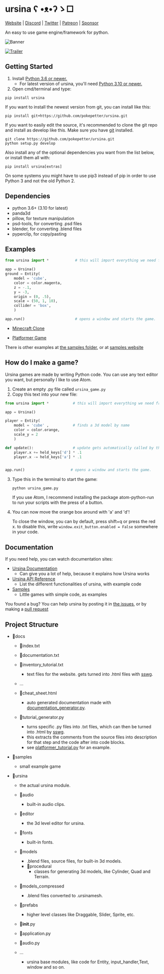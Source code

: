 # ursina    ʕ •ᴥ•ʔゝ□

[Website](https://www.ursinaengine.org/index.html) | [Discord](https://discord.gg/ydXfhyb) | [Twitter](https://twitter.com/ursinaengine) | [Patreon](https://www.patreon.com/ursinaengine) | [Sponsor](https://github.com/sponsors/pokepetter)

An easy to use game engine/framework for python.

![Banner](/docs/made_with_ursina.jpg)

[![Trailer](/docs/ursina_trailer_preview.webp)](https://youtu.be/j71j88oCTNo)

## Getting Started
1) Install [Python 3.6 or newer.](https://www.python.org/downloads/)
   - For latest version of ursina, you'll need [Python 3.10 or newer.](https://www.python.org/downloads/release/python-3100/)
2) Open cmd/terminal and type:

```
pip install ursina
```


If you want to install the newest version from git, you can install like this:

```
pip install git+https://github.com/pokepetter/ursina.git
```


If you want to easily edit the source, it's recommended to clone the git
repo and install as develop like this. Make sure you have [git](https://git-scm.com) installed.

```
git clone https://github.com/pokepetter/ursina.git
python setup.py develop
```


Also install any of the optional dependencies you want from the list below,
or install them all with:

```
pip install ursina[extras]
```


On some systems you might have to use pip3 instead of pip in order to use Python 3 and not the old Python 2.


## Dependencies
  * python 3.6+ (3.10 for latest)
  * panda3d
  * pillow, for texture manipulation
  * psd-tools, for converting .psd files
  * blender, for converting .blend files
  * pyperclip, for copy/pasting


## Examples
``` python
from ursina import *            # this will import everything we need from ursina with just one line.

app = Ursina()
ground = Entity(
    model = 'cube',
    color = color.magenta,
    z = -.1,
    y = -3,
    origin = (0, .5),
    scale = (50, 1, 10),
    collider = 'box',
    )

app.run()                       # opens a window and starts the game.
```


* [Minecraft Clone](https://www.ursinaengine.org/minecraft_clone.html)

* [Platformer Game](https://www.ursinaengine.org/platformer.html)

There is other examples at [the samples folder](/samples/), or at [samples website](https://www.ursinaengine.org/samples.html)

## How do I make a game?
Ursina games are made by writing Python code. You can use any text editor you want, but personally I like to use Atom.
1) Create an empty .py file called `ursina_game.py`
2) Copy this text into your new file:
``` python
from ursina import *           # this will import everything we need from ursina with just one line.

app = Ursina()

player = Entity(
    model = 'cube' ,           # finds a 3d model by name
    color = color.orange,
    scale_y = 2
    )

def update():                  # update gets automatically called by the engine.
    player.x += held_keys['d'] * .1
    player.x -= held_keys['a'] * .1


app.run()                     # opens a window and starts the game.
```

3) Type this in the terminal to start the game:

       python ursina_game.py
   If you use Atom, I recommend installing the package atom-python-run to run your scripts with the press of a button.

4) You can now move the orange box around with 'a' and 'd'!

   To close the window, you can by default, press shift+q or press the red x. to disable this, write `window.exit_button.enabled = False` somewhere in your code.

## Documentation
If you need help, you can watch documentation sites:
   * [Ursina Documentation](https://www.ursinaengine.org/documentation.html)
      - Can give you a lot of help, because it explains how Ursina works
   * [Ursina API Reference](https://www.ursinaengine.org/api_reference.html)
      - List the different functionalities of ursina, with example code
   * [Samples](https://www.ursinaengine.org/samples.html)
      - Little games with simple code, as examples

You found a bug? You can help ursina by posting it in [the issues](https://github.com/pokepetter/ursina/issues), or by making a [pull request](https://github.com/pokepetter/ursina/pulls)


## Project Structure

- 📁docs
    - 📃index.txt
    - 📃documentation.txt
    - 📃inventory_tutorial.txt

        + text files for the website. gets turned into .html files with [sswg](https://github.com/pokepetter/sswg).
    - ...

    - 📃cheat_sheet.html
        + auto generated documentation made with [documentation_generator.py](https://github.com/pokepetter/ursina/blob/master/docs/documentation_generator.py).

    - 📃tutorial_generator.py
        + turns specific .py files into .txt files, which can then be turned into .html by [sswg](https://github.com/pokepetter/sswg).
        + this extracts the comments from the source files into description for that step and the code after into code blocks.
        + see [platformer_tutorial.py](https://github.com/pokepetter/ursina/blob/master/docs/platformer_tutorial.py) for an example.

- 📁samples   
    - small example game

- 📁ursina 
    + the actual ursina module.
    - 📁audio 
       + built-in audio clips.
    - 📁editor
        + the 3d level editor for ursina.
    - 📁fonts 
        + built-in fonts.
    - 📁models 
        + .blend files, source files, for built-in 3d models.
        - 📁procedural 
            + classes for generating 3d models, like Cylinder, Quad and Terrain.
    - 📁models_compressed
        + .blend files converted to .ursinamesh.
    - 📁prefabs
        + higher level classes like Draggable, Slider, Sprite, etc.

    - 📃__init__.py
    - 📃application.py
    - 📃audio.py
    - ...
        + ursina base modules, like code for Entity, input_handler,Text, window and so on.





